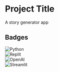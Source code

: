# Project Title

A story generator app 

## Badges

![Python](https://img.shields.io/badge/pythonanywhere-%232F9FD7.svg?style=for-the-badge&logo=pythonanywhere&logoColor=151515)  
![Replit](https://img.shields.io/badge/Replit-DD1200?style=for-the-badge&logo=Replit&logoColor=white)  
![OpenAI](https://a11ybadges.com/badge?logo=openai)  
![Streamlit](https://a11ybadges.com/badge?logo=streamlit)  
